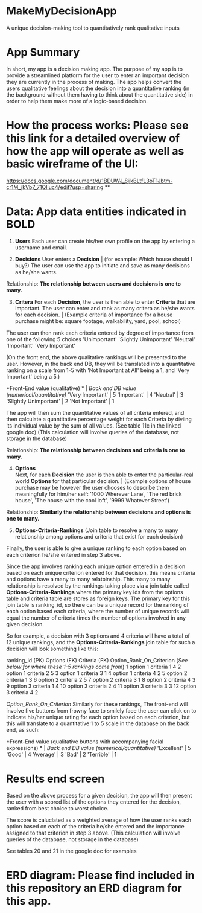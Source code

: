 # MakeMyDecisionApp
A unique decision-making tool to quantitatively rank qualitative inputs

# App Summary 
In short, my app is a decision making app. The purpose of my app is to provide a streamlined platform for the user to enter an important decision they are currently in the process of making. The app helps convert the users qualitative feelings about the decision into a quantitative ranking (in the background without them having to think about the quantitative side) in order to help them make more of a logic-based decision.

# How the process works: Please see this link for a detailed overview of how the app will operate as well as basic wireframe of the UI: 

https://docs.google.com/document/d/1BDUWJ_8ijkBLtfL3oT1Jbtm-cr1M_jkVb7_71QIiuc4/edit?usp=sharing **

# Data: App data entities indicated in **BOLD**

1. **Users**
Each user can create his/her own profile on the app by entering a username and email.

2. **Decisions** 
User enters a **Decision** | (for example: Which house should I buy?)
The user can use the app to initiate and save as many decisions as he/she wants.

Relationship: **The relationship between users and decisions is one to many.**


3. **Critera**
For each **Decision**, the user is then able to enter **Criteria** that are important. The user can enter and rank as many critera as he/she wants for each decision. | (Example criteria of importance for a house purchase might be: square footage, walkability, yard, pool, school)

The user can then rank each criteria entered by degree of importance from one of the following 5 choices 
'Unimportant'
'Slightly Unimportant'
'Neutral'
'Important'
'Very Important' 

(On the front end, the above qualitative rankings will be presented to the user. However, in the back end DB, they will be translated into a quantitative ranking on a scale from 1-5 with 'Not Important at All' being a 1, and 'Very Important' being a 5.)

*Front-End value (qualitative) *  | *Back end DB value (numerical/quantitative)* 
'Very Important'                  |     5
'Important'                       |     4
'Neutral'                         |     3
'Slightly Unimportant'            |     2
'Not Important'                   |     1

The app will then sum the quantitative values of all criteria entered, and then calculate a quantitative percentage weight for each Criteria by diviing its individual value by the sum of all values. (See table 11c in the linked google doc) (This calculation will involve queries of the database, not storage in the database)

Relationship: **The relationship between decisions and criteria is one to many.**

4. **Options**  
Next, for each **Decision** the user is then able to enter the particular-real world  **Options** for that particular decision. | (Example options of house purchase may be however the user chooses to describe them meaningfully for him/her self: '1000 Wherever Lane', 'The red brick house', 'The house with the cool loft', '9999 Whatever Street')


Relationship: **Similarly the relationship between decisions and options is one to many.**

5. **Options-Criteria-Rankings** (Join table to resolve a many to many relationship among options and criteria that exist for each decision)

Finally, the user is able to give a unique ranking to each option based on each criterion he/she entered in step 3 above.

Since the app involves ranking each unique option entered in a decision based on each unique criterion entered for that decision, this means criteria and options have a many to many relatoinship. This many to many relationship is resolved by the rankings taking place via a join table called **Options-Criteria-Rankings** where the primary key ids from the options table and criteria table are stores as foreign keys. The primary key for this join table is ranking_id, so there can be a unique record for the ranking of each option based each criteria, where the number of unique records will equal the number of criteria times the number of options involved in any given decision. 



So for example, a decision with 3 options and 4 criteria will have a total of 12 unique rankings, and the **Options-Criteria-Rankings** join table for such a decision will look something like this:

ranking_id (PK) Options (FK)   Criteria (FK)       Option_Rank_On_Criterion (*See below for where these 1-5 rankings come from*)
    1       option 1            criteria 1                      4
    2       option 1            criteria 2                      5
    3       option 1            criteria 3                      1
    4       option 1            criteria 4                      2
    5       option 2            criteria 1                      3
    6       option 2            criteria 2                      5
    7       option 2            criteria 3                      1
    8       option 2            criteria 4                      3
    9       option 3            criteria 1                      4
    10       option 3           criteria 2                      4
    11       option 3           criteria 3                      3
    12       option 3           criteria 4                      2

*Option_Rank_On_Criterion*
Similarly for these rankings, The front-end will involve five buttons from frowny face to smilely face the user can click on to indicate his/her unique rating for each option based on each criterion, but this will translate to a quantitative 1 to 5 scale in the database on the back end, as such:


*Front-End value (qualitative buttons with accompanying facial expressions) *  | *Back end DB value (numerical/quantitative)* 
'Excellent'                                 |                                        5
'Good'                                      |                                        4
'Average'                                   |                                        3
'Bad'                                       |                                        2
'Terrible'                                  |                                        1


# Results end screen

Based on the above process for a given decision, the app will then present the user with a scored list of the options they entered for the decision, ranked from best choice to worst choice.

The score is caluclated as a weighted average of how the user ranks each option based on each of the criteria he/she entered and the importance assigned to that criterion in step 3 above. (This calculation will involve queries of the database, not storage in the database)

See tables 20 and 21 in the google doc for examples


# ERD diagram: Please find included in this repository an ERD diagram for this app.
